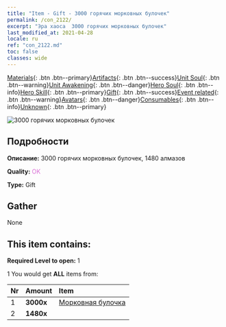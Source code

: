 ```yaml
---
title: "Item - Gift - 3000 горячих морковных булочек"
permalink: /con_2122/
excerpt: "Эра хаоса  3000 горячих морковных булочек"
last_modified_at: 2021-04-28
locale: ru
ref: "con_2122.md"
toc: false
classes: wide
---
```

 [Materials](/ItemsRU/){: .btn .btn--primary}[Artifacts](/ItemsRU/Artifacts/){: .btn .btn--success}[Unit Soul](/ItemsRU/UnitSoul/){: .btn .btn--warning}[Unit Awakening](/ItemsRU/UnitAwakening/){: .btn .btn--danger}[Hero Soul](/ItemsRU/HeroSoul/){: .btn .btn--info}[Hero Skill](/ItemsRU/HeroSkill/){: .btn .btn--primary}[Gift](/ItemsRU/Gift/){: .btn .btn--success}[Event related](/ItemsRU/Events/){: .btn .btn--warning}[Avatars](/ItemsRU/Avatars/){: .btn .btn--danger}[Consumables](/ItemsRU/Consumables/){: .btn .btn--info}[Unknown](/ItemsRU/Unknown/){: .btn .btn--primary}

 ![3000 горячих морковных булочек](/images/t/i_907589.png)

## Подробности
 **Описание:** 3000 горячих морковных булочек, 1480 алмазов

 **Quality:** <span style="color: #DA70D6">OK</span>

 **Type:** Gift

## Gather

  None

## This item contains:

 **Required Level to open:** 1

 1 You would get **ALL** items  from:

  | Nr | Amount |     Item    |
  |:---|:-------|:------------|
  | 1 |  **3000x** | [Морковная булочка](/ItemsRU/con_2119/) |  | 
  | 2 |  **1480x** | <i class="fas fa-gem"/> |  | 
